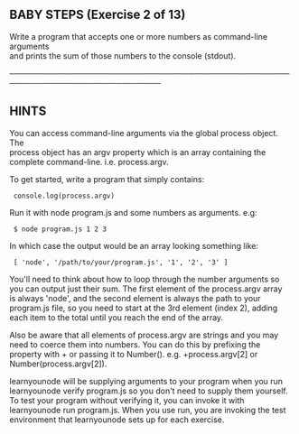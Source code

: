 ## BABY STEPS (Exercise 2 of 13)  
   
  Write a program that accepts one or more numbers as command-line arguments  
  and prints the sum of those numbers to the console (stdout).  
   
 ─────────────────────────────────────────────────────────────────────────────  
   
 ## HINTS  
   
  You can access command-line arguments via the global process object. The  
  process object has an argv property which is an array containing the  
  complete command-line. i.e. process.argv.  
   
  To get started, write a program that simply contains:  
   
     console.log(process.argv)  
   
  Run it with node program.js and some numbers as arguments. e.g:  
   
     $ node program.js 1 2 3  
   
  In which case the output would be an array looking something like:  
   
     [ 'node', '/path/to/your/program.js', '1', '2', '3' ]  
   
  You'll need to think about how to loop through the number arguments so  
  you can output just their sum. The first element of the process.argv array  
  is always 'node', and the second element is always the path to your  
  program.js file, so you need to start at the 3rd element (index 2), adding  
  each item to the total until you reach the end of the array.  
   
  Also be aware that all elements of process.argv are strings and you may  
  need to coerce them into numbers. You can do this by prefixing the  
  property with + or passing it to Number(). e.g. +process.argv[2] or  
  Number(process.argv[2]).  
   
  learnyounode will be supplying arguments to your program when you run  
  learnyounode verify program.js so you don't need to supply them yourself.  
  To test your program without verifying it, you can invoke it with  
  learnyounode run program.js. When you use run, you are invoking the test  
  environment that learnyounode sets up for each exercise.  
